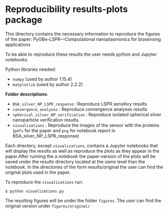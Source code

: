 # Reproducibility results-plots package

This directory contains the necessary information to reproduce the figures of the paper: PyGBe-LSPR—Computational nanoplasmonics for biosensing applications

To be able to reproduce these results the user needs python and Jupyter notebooks. 

Python libraries needed:
- `numpy` (used by author 1.15.4)
- `matplotlib` (used by author 2.2.2)

**Folder descriptions**:

* `BSA_silver_NP_LSPR_response` : Reproduce LSPR sensitivy results
* `convergence_analyses` : Reproduce convergence analyses results
* `spherical_silver_NP_verification` : Reproduce isolated spherical silver nanoparticle verification results.
* `visualizations` : Reproduce the images of the sensor with the proteins (`pdfs` for the paper and `png` for notebook report in BSA_silver_NP_LSPR_response)


Each directory, except `visualizations`, contains a Jupyter notebooks that will display the results as well as reproduce the plots as they appear in the paper.After running the a notebook the paper-version of the plots will be saved under the results directory located at the same level than the notebook. In the directories of the form results/original the user can find the original plots used in the paper. 


 To reproduce the `visualizations` run:

`$ python visualizations.py`

The resulting figures will be under the folder `figures`. The user can find the original version under  `figures/original/`



